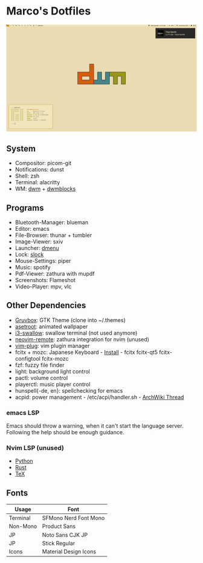 # Marco's Dotfiles

![PC](screenshots/pc.png)

## System

+ Compositor: picom-git
+ Notifications: dunst
+ Shell: zsh
+ Terminal: alacritty
+ WM: [dwm](https://github.com/crammk/dwm) + [dwmblocks](https://github.com/crammk/dwmblocks)

## Programs

+ Bluetooth-Manager: blueman
+ Editor: emacs
+ File-Browser: thunar + tumbler
+ Image-Viewer: sxiv
+ Launcher: [dmenu](https://github.com/crammk/dmenu)
+ Lock: [slock](https://github.com/crammk/slock)
+ Mouse-Settings: piper
+ Music: spotify
+ Pdf-Viewer: zathura with mupdf
+ Screenshots: Flameshot
+ Video-Player: mpv, vlc

## Other Dependencies
+ [Gruvbox](https://github.com/hargonix/Pop-gruvbox/): GTK Theme (clone into ~/.themes)
+ [asetroot](https://github.com/Wilnath/asetroot): animated wallpaper
+ [i3-swallow](https://github.com/jamesofarrell/i3-swallow): swallow terminal (not used anymore)
+ [neovim-remote](https://github.com/mhinz/neovim-remote): zathura integration for nvim (unused)
+ [vim-plug](https://github.com/junegunn/vim-plug): vim plugin manager
+ fcitx + mozc: Japanese Keyboard - [Install](https://www.youtube.com/watch?v=lJoXhS4EUJs) - fcitx fcitx-qt5 fcitx-configtool fcitx-mozc
+ fzf: fuzzy file finder
+ light: background light control
+ pactl: volume control
+ playerctl: music player control
+ hunspell{-de, en}: spellchecking for emacs
+ acpid: power management - /etc/acpi/handler.sh - [ArchWiki Thread](https://bbs.archlinux.org/viewtopic.php?id=240023)

### emacs LSP

Emacs should throw a warning, when it can't start the language server.
Following the help should be enough guidance.

### Nvim LSP (unused)

+ [Python](https://github.com/palantir/python-language-server)
+ [Rust](https://github.com/rust-analyzer/rust-analyzer)
+ [TeX](https://github.com/latex-lsp/texlab)

## Fonts
| Usage    | Font                  |
| -------- | --------------------- |
| Terminal | SFMono Nerd Font Mono | 
| Non-Mono | Product Sans          |
| JP       | Noto Sans CJK JP      |
| JP       | Stick Regular         |
| Icons    | Material Design Icons |
